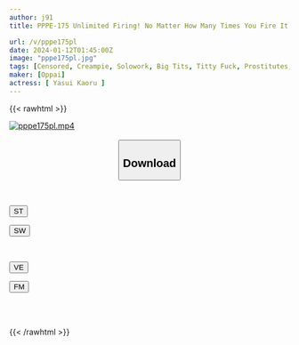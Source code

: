 ```yaml
---
author: j91
title: PPPE-175 Unlimited Firing! No Matter How Many Times You Fire It During Play, You Can Let It Out At Any Time - Kaoru Yasui

url: /v/pppe175pl
date: 2024-01-12T01:45:00Z
image: "pppe175pl.jpg"
tags: [Censored, Creampie, Solowork, Big Tits, Titty Fuck, Prostitutes, Lotion	]
maker: [Oppai]
actress: [ Yasui Kaoru ]
---
```



{{< rawhtml >}}

<div class="video" data-videoid="yg8G8p3ajBs1Gvp">
    <a href="javascript:;">
        <img src="/v/pppe175pl/pppe175pl.jpg" width="WIDTH" height="HEIGHT" alt="pppe175pl.mp4" loading="lazy">
    </a>
</div>

<script type="text/javascript" src="https://j91.asia/asset/on-demand-st.js"></script>

<br>
  <link rel="stylesheet" href="https://j91.asia/asset/bs5.css">
  
  <center>
  <button class="btn btn-primary" type="button" data-bs-toggle="collapse" data-bs-target=".multi-collapse" aria-expanded="false" aria-controls="multiCollapseExample1 multiCollapseExample2"><h2>Download</h2></button></center>
</p>
<div class="row">
  <div class="col">
    <div class="collapse multi-collapse" id="multiCollapseExample1">
      <div class="card card-body">
	      	      <br>
<div class="buttons">  
<p><a href="https://streamtape.to/v/yg8G8p3ajBs1Gvp" target="_blank"><button class="btn-hover color-3"><i class="fa fa-download"></i> ST</button></a></p>
<p><a href="https://flaswish.com/bplj344p4mdm" target="_blank"><button class="btn-hover color-2"><i class="fa fa-download"></i> SW</button></a></p></div>
    </div>
  </div>
</div>
  <div class="col">
    <div class="collapse multi-collapse" id="multiCollapseExample2">
      <div class="card card-body">
	      <br>
<div class="buttons">
<p><a href="javascript:;" target="_blank"><button class="btn-hover color-9"><i class="fa fa-download"></i> VE</button></a></p>
<p><a href="javascript:;" target="_blank"><button class="btn-hover color-8"><i class="fa fa-download"></i> FM</button></a></p></div>
<br><br>
      </div>
    </div>
  </div>
</div>

{{< /rawhtml >}}